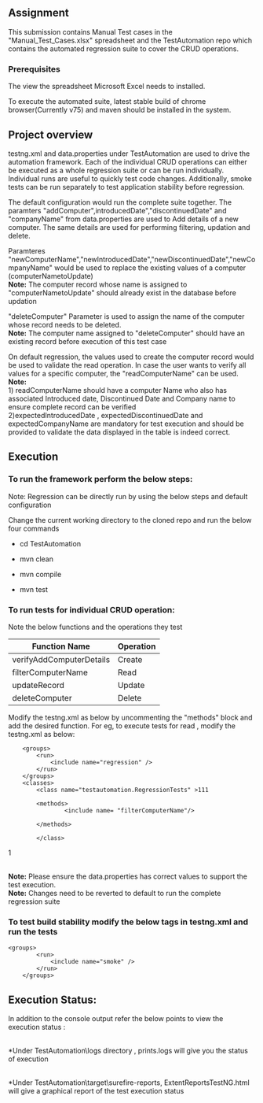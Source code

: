 ## Assignment

This submission contains Manual Test cases in the "Manual_Test_Cases.xlsx" spreadsheet and the TestAutomation repo which contains the automated regression suite to cover the CRUD operations.

### Prerequisites
The view the spreadsheet Microsoft Excel needs to installed. 

To execute the automated suite, latest stable build of chrome browser(Currently v75) and maven should be installed in the system.

## Project overview

testng.xml and data.properties under TestAutomation are used to drive the automation framework.
Each of the individual CRUD operations can either be executed as a whole regression suite or can be run individually. Individual runs are useful to quickly test code changes.
Additionally, smoke tests can be run separately to test application stability before regression.

The default configuration  would run the complete suite together.
The paramters "addComputer",introducedDate","discontinuedDate" and "companyName" from data.properties are used to Add details of a new computer. The same details are used for performing filtering, updation and delete.

Paramteres "newComputerName","newIntroducedDate","newDiscontinuedDate","newCompanyName" would be used to replace the existing values of a computer (computerNametoUpdate)
<br />**Note:** The computer record whose name is assigned to "computerNametoUpdate" should already exist in the database before updation


"deleteComputer" Parameter is used to assign the name of the computer whose record needs to be deleted.<br />**Note:** The computer name assigned to "deleteComputer" should have an existing record before execution of this test case

On default regression, the values used to create the computer record would be used to validate the read operation. 
In case the user wants to verify all values for a specific computer, the "readComputerName" can be used. 
<br />**Note:** 
<br />1) readComputerName should have a computer Name who also has associated Introduced date, Discontinued Date and Company name to ensure complete record can be verified
<br />2)expectedIntroducedDate , expectedDiscontinuedDate and expectedCompanyName are mandatory for test execution and  should be provided to validate the data displayed in the table is indeed correct.


## Execution

### To run the framework perform the below steps:

Note: Regression can be directly run by using the below steps and default configuration

Change the current working directory to the cloned repo and run the below four commands
* cd TestAutomation

* mvn clean

* mvn compile

* mvn test


### To run tests for individual CRUD operation:

Note the below functions and the operations they test

| Function Name  | Operation |
| ------------- | ------------- |
| verifyAddComputerDetails| Create |
| filterComputerName| Read  |
| updateRecord  | Update |
| deleteComputer | Delete  |


Modify the testng.xml as below by uncommenting the "methods" block and add the desired function. For eg, to execute tests for read , modify the testng.xml  as below:

<test name=" CRUD operations Regression Tests ">
	
		<groups>
			<run>
				<include name="regression" />
			</run>
		</groups>
		<classes>
			<class name="testautomation.RegressionTests" >111

			<methods>
					<include name= "filterComputerName"/>
					
			</methods>		
			
			</class>
1
		</classes>
	




<br />**Note:** Please ensure the data.properties has correct values to support the test execution. 
<br />**Note:** Changes need to be reverted to default to run the complete regression suite

### To test build stability modify the below tags in testng.xml and run the tests

	<groups>
			<run>
				<include name="smoke" />
			</run>
		</groups>



## Execution Status:
In addition to the console output refer the below points to view the execution status :

<br /> *Under TestAutomation\logs directory , prints.logs will give you the status of execution 

<br /> *Under TestAutomation\target\surefire-reports, ExtentReportsTestNG.html will give a graphical report of the test execution status 






